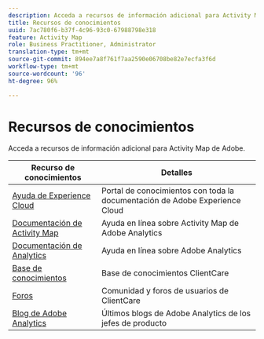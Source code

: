 ```yaml
---
description: Acceda a recursos de información adicional para Activity Map de Adobe.
title: Recursos de conocimientos
uuid: 7ac780f6-b37f-4c96-93c0-67988798e318
feature: Activity Map
role: Business Practitioner, Administrator
translation-type: tm+mt
source-git-commit: 894ee7a8f761f7aa2590e06708be82e7ecfa3f6d
workflow-type: tm+mt
source-wordcount: '96'
ht-degree: 96%

---
```



# Recursos de conocimientos

Acceda a recursos de información adicional para Activity Map de Adobe.

| Recurso de conocimientos | Detalles |
|---|---|
| [Ayuda de Experience Cloud](https://helpx.adobe.com/es/support/experience-cloud.html) | Portal de conocimientos con toda la documentación de Adobe Experience Cloud |
| [Documentación de Activity Map](/help/analyze/activity-map/activity-map.md) | Ayuda en línea sobre Activity Map de Adobe Analytics |
| [Documentación de Analytics](/help/landing/home.md) | Ayuda en línea sobre Adobe Analytics |
| [Base de conocimientos](https://helpx.adobe.com/es/support/analytics.html) | Base de conocimientos ClientCare |
| [Foros](https://forums.adobe.com/community/experience-cloud/analytics-cloud/analytics) | Comunidad y foros de usuarios de ClientCare |
| [Blog de Adobe Analytics](https://blogs.adobe.com/digitalmarketing/analytics/) | Últimos blogs de Adobe Analytics de los jefes de producto |
